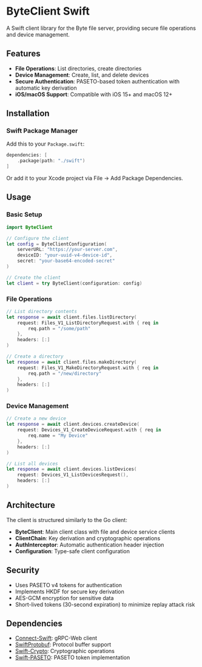 # ByteClient Swift

A Swift client library for the Byte file server, providing secure file operations and device management.

## Features

- **File Operations**: List directories, create directories
- **Device Management**: Create, list, and delete devices
- **Secure Authentication**: PASETO-based token authentication with automatic key derivation
- **iOS/macOS Support**: Compatible with iOS 15+ and macOS 12+

## Installation

### Swift Package Manager

Add this to your `Package.swift`:

```swift
dependencies: [
    .package(path: "./swift")
]
```

Or add it to your Xcode project via File → Add Package Dependencies.

## Usage

### Basic Setup

```swift
import ByteClient

// Configure the client
let config = ByteClientConfiguration(
    serverURL: "https://your-server.com",
    deviceID: "your-uuid-v4-device-id",
    secret: "your-base64-encoded-secret"
)

// Create the client
let client = try ByteClient(configuration: config)
```

### File Operations

```swift
// List directory contents
let response = await client.files.listDirectory(
    request: Files_V1_ListDirectoryRequest.with { req in
        req.path = "/some/path"
    },
    headers: [:]
)

// Create a directory
let response = await client.files.makeDirectory(
    request: Files_V1_MakeDirectoryRequest.with { req in
        req.path = "/new/directory"
    },
    headers: [:]
)
```

### Device Management

```swift
// Create a new device
let response = await client.devices.createDevice(
    request: Devices_V1_CreateDeviceRequest.with { req in
        req.name = "My Device"
    },
    headers: [:]
)

// List all devices
let response = await client.devices.listDevices(
    request: Devices_V1_ListDevicesRequest(),
    headers: [:]
)
```

## Architecture

The client is structured similarly to the Go client:

- **ByteClient**: Main client class with file and device service clients
- **ClientChain**: Key derivation and cryptographic operations
- **AuthInterceptor**: Automatic authentication header injection
- **Configuration**: Type-safe client configuration

## Security

- Uses PASETO v4 tokens for authentication
- Implements HKDF for secure key derivation
- AES-GCM encryption for sensitive data
- Short-lived tokens (30-second expiration) to minimize replay attack risk

## Dependencies

- [Connect-Swift](https://github.com/connectrpc/connect-swift): gRPC-Web client
- [SwiftProtobuf](https://github.com/apple/swift-protobuf): Protocol buffer support
- [Swift-Crypto](https://github.com/apple/swift-crypto): Cryptographic operations
- [Swift-PASETO](https://github.com/aidantwoods/swift-paseto): PASETO token implementation